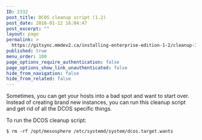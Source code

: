 ```yaml
---
ID: 2332
post_title: DCOS cleanup script (1.2)
post_date: 2016-01-12 16:04:47
post_excerpt: ""
layout: page
permalink: >
  https://gitsync.mmdev2.ca/installing-enterprise-edition-1-2/cleanup-1-2/
published: true
menu_order: 100
page_options_require_authentication: false
page_options_show_link_unauthenticated: false
hide_from_navigation: false
hide_from_related: false
---
```

Sometimes, you can get your hosts into a bad spot and want to start over. Instead of creating brand new instances, you can run this cleanup script and get rid of all the <span class="caps">DCOS</span> specific things.

To run the <span class="caps">DCOS</span> cleanup script:

    $ rm -rf /opt/mesosphere /etc/systemd/system/dcos.target.wants